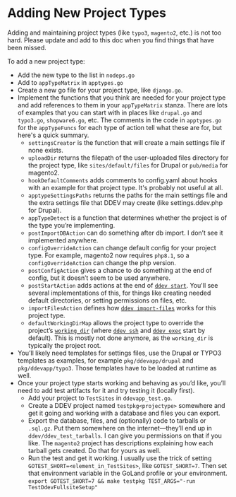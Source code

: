 # Adding New Project Types

Adding and maintaining project types (like `typo3`, `magento2`, etc.) is not too hard. Please update and add to this doc when you find things that have been missed.

To add a new project type:

* Add the new type to the list in `nodeps.go`
* Add to `appTypeMatrix` in `apptypes.go`
* Create a new go file for your project type, like `django.go`.
* Implement the functions that you think are needed for your project type and add references to them in your `appTypeMatrix` stanza. There are lots of examples that you can start with in places like `drupal.go` and `typo3.go`, `shopware6.go`, etc. The comments in the code in `apptypes.go` for the `appTypeFuncs` for each type of action tell what these are for, but here's a quick summary.
    * `settingsCreator` is the function that will create a main settings file if none exists.
    * `uploadDir` returns the filepath of the user-uploaded files directory for the project type, like `sites/default/files` for Drupal or `pub/media` for magento2.
    * `hookDefaultComments` adds comments to config.yaml about hooks with an example for that project type. It's probably not useful at all.
    * `apptypeSettingsPaths` returns the paths for the main settings file and the extra settings file that DDEV may create (like settings.ddev.php for Drupal).
    * `appTypeDetect` is a function that determines whether the project is of the type you’re implementing.
    * `postImportDBAction` can do something after db import. I don’t see it implemented anywhere.
    * `configOverrideAction` can change default config for your project type. For example, magento2 now requires `php8.1`, so a `configOverrideAction` can change the php version.
    * `postConfigAction` gives a chance to do something at the end of config, but it doesn’t seem to be used anywhere.
    * `postStartAction` adds actions at the end of [`ddev start`](../users/usage/commands.md#start). You'll see several implementations of this, for things like creating needed default directories, or setting permissions on files, etc.
    * `importFilesAction` defines how [`ddev import-files`](../users/usage/commands.md#import-files) works for this project type.
    * `defaultWorkingDirMap` allows the project type to override the project’s [`working_dir`](../users/configuration/config.md#working_dir) (where [`ddev ssh`](../users/usage/commands.md#ssh) and [`ddev exec`](../users/usage/commands.md#exec) start by default). This is mostly not done anymore, as the `working_dir` is typically the project root.
* You’ll likely need templates for settings files, use the Drupal or TYPO3 templates as examples, for example `pkg/ddevapp/drupal` and `pkg/ddevapp/typo3`. Those templates have to be loaded at runtime as well.
* Once your project type starts working and behaving as you’d like, you’ll need to add test artifacts for it and try testing it (locally first).
    * Add your project to `TestSites` in `ddevapp_test.go`.
    * Create a DDEV project named `testpkg<projectype>` somewhere and get it going and working with a database and files you can export.
    * Export the database, files, and (optionally) code to tarballs or `.sql.gz`. Put them somewhere on the internet—they’ll end up in `ddev/ddev_test_tarballs`. I can give you permissions on that if you like. The `magento2` project has descriptions explaining how each tarball gets created. Do that for yours as well.
    * Run the test and get it working. I usually use the trick of setting `GOTEST_SHORT=<element_in_TestSites>`, like `GOTEST_SHORT=7`. Then set that environment variable in the GoLand profile or your environment. `export GOTEST_SHORT=7 && make testpkg TEST_ARGS="-run TestDdevFullsiteSetup"`
